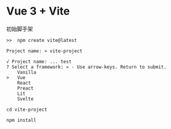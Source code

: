 # Vue 3 + Vite 


初始脚手架 

```
>>  npm create vite@latest 
```

```
Project name: » vite-project

√ Project name: ... test
? Select a framework: » - Use arrow-keys. Return to submit.
    Vanilla
>   Vue
    React
    Preact
    Lit
    Svelte
```

```
cd vite-project

npm install 
```


